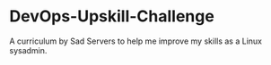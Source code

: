 # DevOps-Upskill-Challenge
A curriculum by Sad Servers to help me improve my skills as a Linux sysadmin. 
